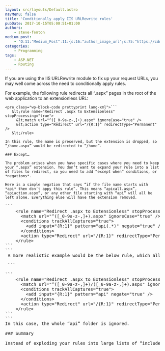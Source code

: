 ```yaml
---
layout: src/layouts/Default.astro
navMenu: false
title: 'Conditionally apply IIS URLRewrite rules'
pubDate: 2017-10-15T05:00:51+01:00
authors:
    - steve-fenton
medium_post:
    - 'O:11:"Medium_Post":11:{s:16:"author_image_url";s:75:"https://cdn-images-1.medium.com/fit/c/400/400/1*eXkhfEuF41g5W_xnc_ydLA.jpeg";s:10:"author_url";s:38:"https://medium.com/@steve.fenton.co.uk";s:11:"byline_name";N;s:12:"byline_email";N;s:10:"cross_link";s:3:"yes";s:2:"id";s:12:"abacd1ef0a29";s:21:"follower_notification";s:3:"yes";s:7:"license";s:19:"all-rights-reserved";s:14:"publication_id";s:2:"-1";s:6:"status";s:5:"draft";s:3:"url";s:51:"https://medium.com/@steve.fenton.co.uk/abacd1ef0a29";}'
categories:
    - Programming
tags:
    - ASP.NET
    - Routing
---
```


If you are using the IIS URLRewrite module to fix up your request URLs, you may well come across the need to conditionally apply rules.

For example, the following rule redirects all “.aspx” pages in the root of the web application to an extensionless URL:

 ```
<pre class="wp-block-code prettyprint lang-xml">```
    &lt;rule name="Redirect .aspx to Extensionless" stopProcessing="true">
      &lt;match url="^([_0-9a-z-,]+).aspx" ignoreCase="true" />
      &lt;action type="Redirect" url="/{R:1}" redirectType="Permanent" />
    &lt;/rule>
```
```
In this rule, the name is preserved, but the extension is dropped, so “/home.aspx” would be redirected to “/home”.

### Except…

The problem arises when you have specific cases where you need to keep your “.aspx” extension. You don’t want to expand your rule into a list of files to redirect, so you need to add “except when” conditions, or *negations*.

Here is a simple negation that says “if the file name starts with *api* then don’t appy this rule”. This means “apicall.aspx”, “apiaction.aspx”, or any other file starting with “api” will all be left alone. Everything else will have the extension removed.

 ```
<pre class="wp-block-code prettyprint lang-xml">```
    &lt;rule name="Redirect .aspx to Extensionless" stopProcessing="true">
      &lt;match url="^([_0-9a-z-,]+).aspx" ignoreCase="true" />
      &lt;conditions trackAllCaptures="true">
        &lt;add input="{R:1}" pattern="api(.*)" negate="true" />
      &lt;/conditions>
      &lt;action type="Redirect" url="/{R:1}" redirectType="Permanent" />
    &lt;/rule>
```
```
 A more realistic example would be the below rule, which allows certain sub-folders to be excluded when using URLRewrite rules to perform some action.

 ```
<pre class="wp-block-code prettyprint lang-xml">```
    &lt;rule name="Redirect .aspx to Extensionless" stopProcessing="true">
      &lt;match url="^([_0-9a-z-,]+)/([_0-9a-z-,]+).aspx" ignoreCase="true" />
      &lt;conditions trackAllCaptures="true">
        &lt;add input="{R:1}" pattern="api" negate="true" />
      &lt;/conditions>
      &lt;action type="Redirect" url="/{R:1}" redirectType="Permanent" />
    &lt;/rule>
```
```
In this case, the whole “api” folder is ignored.

### Summary

Instead of exploding your rules into large lists of “included” rewrites, you may be able to use negations to exclude sets of URLs from a single rule.